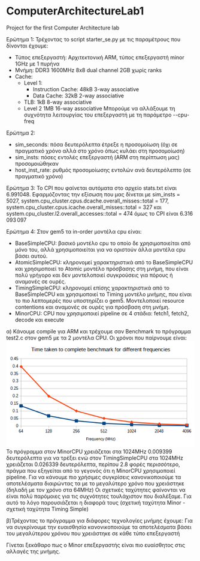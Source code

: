 # ComputerArchitectureLab1
Project for the first Computer Architecture lab


Ερώτημα 1:
Τρέχοντας το script starter_se.py με τις παραμέτρους που δίνονται έχουμε:
 * Τύπος επεξεργαστή: Αρχιτεκτονική ARM, τύπος επεξεργαστή minor 1GHz με 1 πυρήνα
 * Μνήμη: DDR3 1600MHz 8x8 dual channel 2GB χωρίς ranks
 * Cache:
    - Level 1: 
        + Instruction Cache: 48kB 3-way associative
        + Data Cache: 32kB 2-way associative
    - TLB:
        1kB 8-way associative
    - Level 2 1MB 16-way associative
Μπορούμε να αλλάξουμε τη συχνότητα λειτουργίας του επεξεργαστή με τη παράμετρο --cpu-freq

Ερώτημα 2:
 * sim_seconds: πόσα δευτερόλεπτα έτρεξε η προσομοίωση (όχι σε πραγματικό χρόνο αλλά στο χρόνο όπως κυλάει στη προσομοίωση)
 * sim_insts: πόσες εντολές επεξεργαστή (ARM στη περίπτωση μας) προσομοιώθηκαν
 * host_inst_rate: ρυθμός προσομοίωσης εντολών ανά δευτερόλεπτο (σε πραγματικό χρόνο)
 
 
 Ερώτημα 3:
 Το CPI που φαίνεται αυτόματα στο αρχείο stats.txt είναι 6.991048. Εφαρμόζοντας την εξίσωση που μας δίνεται με sim_insts = 5027, system.cpu_cluster.cpus.dcache.overall_misses::total = 177, system.cpu_cluster.cpus.icache.overall_misses::total = 327 και system.cpu_cluster.l2.overall_accesses::total = 474 όμως το CPI είναι 6.316 093 097
 
 Ερώτημα 4:
 Στον gem5 τα in-order μοντέλα cpu είναι:
  * BaseSimpleCPU: βασικό μοντέλο cpu το οποίο δε χρησιμοποιείται από μόνο του, αλλά χρησιμοποιείται για να οριστούν άλλα μοντέλα cpu βάσει αυτού.
  * AtomicSimpleCPU: κληρονομεί χαρακτηριστικά από το BaseSimpleCPU και χρησιμοποιεί το Atomic μοντέλο πρόσβασης στη μνήμη, που είναι πολύ γρήγορο και δεν μοντελοποιεί συγκρούσεις για πόρους ή αναμονές σε ουρές.
  * TimingSimpleCPU: κληρονομεί επίσης χαρακτηριστικά από το BaseSimpleCPU και χρησιμοποιεί το Timing μοντέλο μνήμης, που είναι το πιο λεπτομερές που υποστηρίζει ο gem5. Μοντελοποιεί resource contentions και αναμονές σε ουρές για πρόσβαση στη μνήμη.
  * MinorCPU: CPU που χρησιμοποιεί pipeline σε 4 στάδια: fetch1, fetch2, decode και execute
  
α) Κάνουμε compile για ARM και τρέχουμε σαν Benchmark το πρόγραμμα test2.c στον gem5 με τα 2 μοντέλα CPU. Οι χρόνοι που παίρνουμε είναι:
![alt text](https://github.com/LeandrosTzotzis/ComputerArchitectureLab1/blob/main/freqAbs.png?raw=true)
Το πρόγραμμα στον MinorCPU χρειάζεται στα 1024MHz 0.009399 δευτερόλεπτα για να τρέξει ενώ στον TimingSimpleCPU στα 1024MHz χρειάζεται 0.026339 δευτερόλεπτα, περίπου 2.8 φορές περισσότερο, πράγμα που εξηγείται από το γεγονός ότι η MinorCPU χρησιμοποιεί pipeline. Για να κάνουμε πιο χρήσιμες συγκρίσεις κανονικοποιούμε τα αποτελέσματα διαιρώντας τα με το μεγαλύτερο χρόνο που χρειάστηκε (δηλαδή με τον χρόνο στα 64MHz)
Οι σχετικές ταχύτητες φαίνονται να είναι πολύ παρόμοιες για τις συχνότητες τουλάχιστον που διαλέξαμε. Για αυτό το  λόγο παρουσιάζεται η διαφορά τους (σχετική ταχύτητα Minor -  σχετική ταχύτητα Timing Simple)

β)Τρέχοντας το πρόγραμμα για διάφορες τεχνολογίες μνήμης έχουμε:
Για να συγκρίνουμε την ευαισθησία κανονικοποιούμε τα αποτελέσματα βάσει του μεγαλύτερου χρόνου που χρειάστηκε σε κάθε τύπο επεξεργαστή

Γίνεται ξεκάθαρο πως ο Minor επεξεργαστής είναι πιο ευαίσθητος στις αλλαγές της μνήμης.
